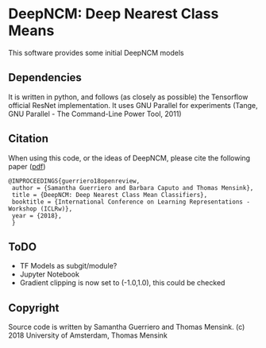 # DeepNCM: Deep Nearest Class Means
This software provides some initial DeepNCM models

## Dependencies
It is written in python, and follows (as closely as possible) the Tensorflow official ResNet implementation.
It uses GNU Parallel for experiments (Tange, GNU Parallel - The Command-Line Power Tool, 2011)

## Citation
When using this code, or the ideas of DeepNCM, please cite the following paper ([pdf](https://openreview.net/forum?id=rkPLZ4JPM))

    @INPROCEEDINGS{guerriero18openreview,
     author = {Samantha Guerriero and Barbara Caputo and Thomas Mensink},
     title = {DeepNCM: Deep Nearest Class Mean Classifiers},
     booktitle = {International Conference on Learning Representations - Workshop (ICLRw)},
     year = {2018},
     }

## ToDO
- TF Models as subgit/module?
- Jupyter Notebook
- Gradient clipping is now set to (-1.0,1.0), this could be checked

## Copyright
Source code is written by Samantha Guerriero and Thomas Mensink.
(c) 2018 University of Amsterdam, Thomas Mensink
